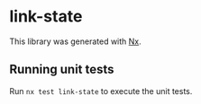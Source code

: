 # link-state

This library was generated with [Nx](https://nx.dev).

## Running unit tests

Run `nx test link-state` to execute the unit tests.
